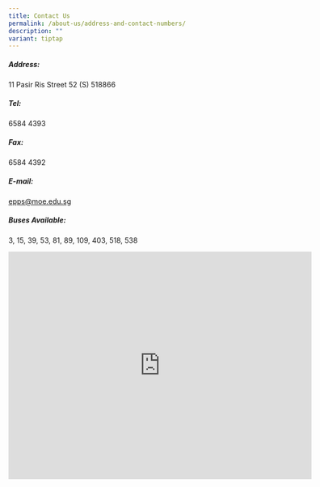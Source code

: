 ```yaml
---
title: Contact Us
permalink: /about-us/address-and-contact-numbers/
description: ""
variant: tiptap
---
```

##### Address:<br>
11 Pasir Ris Street 52 (S) 518866  

##### Tel:<br>
6584 4393 

##### Fax:<br>
6584 4392


##### E-mail:<br>
[epps@moe.edu.sg](mailto:epps@moe.edu.sg) 

##### Buses Available:<br>
3, 15, 39, 53, 81, 89, 109, 403, 518, 538

<iframe loading="lazy" allowfullscreen="" style="border:0;" height="450" width="600" src="https://www.google.com/maps/embed?pb=!1m14!1m8!1m3!1d7977.339099258167!2d103.945239!3d1.374954!3m2!1i1024!2i768!4f13.1!3m3!1m2!1s0x0%3A0xa1f55f11afcad426!2sElias%20Park%20Primary%20School!5e0!3m2!1sen!2ssg!4v1670929700228!5m2!1sen!2ssg"></iframe>